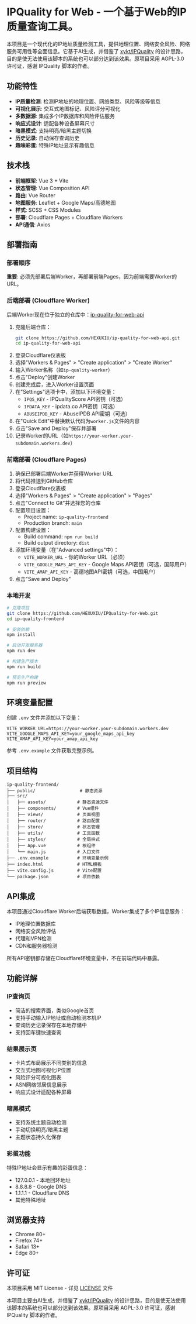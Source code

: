 # IPQuality for Web - 一个基于Web的IP质量查询工具。
本项目是一个现代化的IP地址质量检测工具，提供地理位置、网络安全风险、网络服务可用性等全面信息。它基于AI生成，并借鉴了 [xykt/IPQuality](https://github.com/xykt/IPQuality) 的设计思路，目的是使无法使用该脚本的系统也可以部分达到该效果。原项目采用 AGPL-3.0 许可证，感谢 IPQuality 脚本的作者。

## 功能特性

- **IP质量检测**: 检测IP地址的地理位置、网络类型、风险等级等信息
- **可视化展示**: 交互式地图标记、风险评分可视化
- **多数据源**: 集成多个IP数据库和风险评估服务
- **响应式设计**: 适配各种设备屏幕尺寸
- **暗黑模式**: 支持明亮/暗黑主题切换
- **历史记录**: 自动保存查询历史
- **趣味彩蛋**: 特殊IP地址显示有趣信息

## 技术栈

- **前端框架**: Vue 3 + Vite
- **状态管理**: Vue Composition API
- **路由**: Vue Router
- **地图服务**: Leaflet + Google Maps/高德地图
- **样式**: SCSS + CSS Modules
- **部署**: Cloudflare Pages + Cloudflare Workers
- **API通信**: Axios

## 部署指南

### 部署顺序

**重要**: 必须先部署后端Worker，再部署前端Pages，因为前端需要Worker的URL。

### 后端部署 (Cloudflare Worker)

后端Worker现在位于独立的仓库中：[ip-quality-for-web-api](https://github.com/HEXUXIU/ip-quality-for-web-api)

1. 克隆后端仓库：
   ```bash
   git clone https://github.com/HEXUXIU/ip-quality-for-web-api.git
   cd ip-quality-for-web-api
   ```
2. 登录Cloudflare仪表板
3. 选择"Workers & Pages" > "Create application" > "Create Worker"
4. 输入Worker名称（如`ip-quality-worker`）
5. 点击"Deploy"创建Worker
6. 创建完成后，进入Worker设置页面
7. 在"Settings"选项卡中，添加以下环境变量：
   - `IPQS_KEY` - IPQualityScore API密钥（可选）
   - `IPDATA_KEY` - ipdata.co API密钥（可选）
   - `ABUSEIPDB_KEY` - AbuseIPDB API密钥（可选）
8. 在"Quick Edit"中替换默认代码为`worker.js`文件的内容
9. 点击"Save and Deploy"保存并部署
10. 记录Worker的URL（如`https://your-worker.your-subdomain.workers.dev`）

### 前端部署 (Cloudflare Pages)

1. 确保已部署后端Worker并获得Worker URL
2. 将代码推送到GitHub仓库
3. 登录Cloudflare仪表板
4. 选择"Workers & Pages" > "Create application" > "Pages"
5. 点击"Connect to Git"并选择您的仓库
6. 配置项目设置：
   - Project name: `ip-quality-frontend`
   - Production branch: `main`
7. 配置构建设置：
   - Build command: `npm run build`
   - Build output directory: `dist`
8. 添加环境变量（在"Advanced settings"中）：
   - `VITE_WORKER_URL` - 你的Worker URL（必须）
   - `VITE_GOOGLE_MAPS_API_KEY` - Google Maps API密钥（可选，国际用户）
   - `VITE_AMAP_API_KEY` - 高德地图API密钥（可选，中国用户）
9. 点击"Save and Deploy"

### 本地开发

```bash
# 克隆项目
git clone https://github.com/HEXUXIU/IPQuality-for-Web.git
cd ip-quality-frontend

# 安装依赖
npm install

# 启动开发服务器
npm run dev

# 构建生产版本
npm run build

# 预览生产构建
npm run preview
```

## 环境变量配置

创建 `.env` 文件并添加以下变量：

```env
VITE_WORKER_URL=https://your-worker.your-subdomain.workers.dev
VITE_GOOGLE_MAPS_API_KEY=your_google_maps_api_key
VITE_AMAP_API_KEY=your_amap_api_key
```

参考 `.env.example` 文件获取完整示例。

## 项目结构

```
ip-quality-frontend/
├── public/                 # 静态资源
├── src/
│   ├── assets/            # 静态资源文件
│   ├── components/        # Vue组件
│   ├── views/             # 页面视图
│   ├── router/            # 路由配置
│   ├── store/             # 状态管理
│   ├── utils/             # 工具函数
│   ├── styles/            # 全局样式
│   ├── App.vue            # 根组件
│   └── main.js            # 入口文件
├── .env.example           # 环境变量示例
├── index.html             # HTML模板
├── vite.config.js         # Vite配置
└── package.json           # 项目依赖
```

## API集成

本项目通过Cloudflare Worker后端获取数据，Worker集成了多个IP信息服务：

- IP地理位置数据库
- 网络安全风险评估
- 代理和VPN检测
- CDN和服务器检测

所有API密钥都存储在Cloudflare环境变量中，不在前端代码中暴露。

## 功能详解

### IP查询页

- 简洁的搜索界面，类似Google首页
- 支持手动输入IP地址或自动检测本机IP
- 查询历史记录保存在本地存储中
- 支持回车键快速查询

### 结果展示页

- 卡片式布局展示不同类别的信息
- 交互式地图可视化IP位置
- 风险评分可视化图表
- ASN网络邻居信息展示
- 响应式设计适配各种屏幕

### 暗黑模式

- 支持系统主题自动检测
- 手动切换明亮/暗黑主题
- 主题状态持久化保存

### 彩蛋功能

特殊IP地址会显示有趣的彩蛋信息：
- 127.0.0.1 - 本地回环地址
- 8.8.8.8 - Google DNS
- 1.1.1.1 - Cloudflare DNS
- 其他特殊地址

## 浏览器支持

- Chrome 80+
- Firefox 74+
- Safari 13+
- Edge 80+

## 许可证

本项目采用 MIT License - 详见 [LICENSE](LICENSE) 文件

本项目主要由AI生成，并借鉴了 [xykt/IPQuality](https://github.com/xykt/IPQuality) 的设计思路，目的是使无法使用该脚本的系统也可以部分达到该效果。原项目采用 AGPL-3.0 许可证，感谢 IPQuality 脚本的作者。
